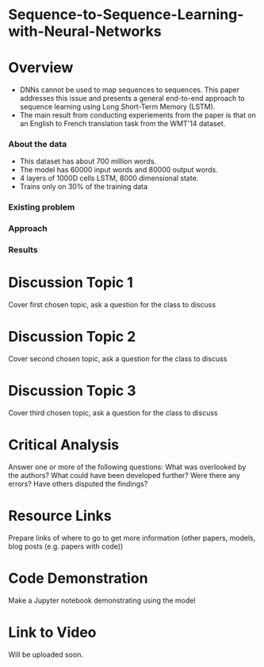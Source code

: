 # Sequence-to-Sequence-Learning-with-Neural-Networks

# Overview
- DNNs cannot be used to map sequences to sequences. This paper addresses this issue and presents a general end-to-end approach to sequence learning using Long Short-Term Memory (LSTM).
- The main result from conducting experiements from the paper is that on an English to French translation task from the WMT'14 dataset.

### About the data
- This dataset has about 700 million words.
- The model has 60000 input words and 80000 output words.
- 4 layers of 1000D cells LSTM, 8000 dimensional state.
- Trains only on 30% of the training data

### Existing problem 

### Approach 

### Results


# Discussion Topic 1
Cover first chosen topic, ask a question for the class to discuss

# Discussion Topic 2
Cover second chosen topic, ask a question for the class to discuss

# Discussion Topic 3
Cover third chosen topic, ask a question for the class to discuss

# Critical Analysis
Answer one or more of the following questions: What was overlooked by the authors? What could have been developed further? Were there any errors? Have others disputed the findings?

# Resource Links
Prepare links of where to go to get more information (other papers, models, blog posts (e.g. papers with code))

# Code Demonstration
Make a Jupyter notebook demonstrating using the model

# Link to Video
Will be uploaded soon.
